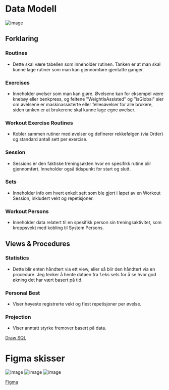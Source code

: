 # Data Modell
![image](https://github.com/user-attachments/assets/4e4ad9db-b69d-4383-b664-97161e1bca33)
## Forklaring
  ### Routines
  - Dette skal være tabellen som inneholder rutinen. Tanken er at man skal kunne lage rutiner som man kan gjennomføre gjentatte ganger.
  ### Exercises
  - Inneholder øvelser som man kan gjøre. Øvelsene kan for eksempel være knebøy eller benkpress, og feltene "WeightIsAssisted" og "isGlobal" sier om øvelsene er maskinassisterte eller fellesøvelser for alle brukere, siden tanken er at brukerene skal kunne lage egne øvelser.
  ### Workout Exercise Routines
  - Kobler sammen rutiner med øvelser og definerer rekkefølgen (via Order) og standard antall sett per exercise.
  ### Session
  - Sessions er den faktiske treningsøkten hvor en spesifikk rutine blir gjennomført. Inneholder også tidspunkt for start og slutt.
  ### Sets
  - Inneholder info om hvert enkelt sett som ble gjort i løpet av en Workout Session, inkludert vekt og repetisjoner.
  ### Workout Persons
  - Inneholder data relatert til en spesifikk person sin treningsaktivitet, som kroppsvekt med kobling til System Persons.
    
## Views & Procedures
  ### Statistics 
  - Dette blir enten håndtert via ett view, eller så blir den håndtert via en procedure. Jeg tenker å hente dataen fra f.eks sets for å se hvor god økning det har vært basert på tid.
  ### Personal Best
  - Viser høyeste registrerte vekt og flest repetisjoner per øvelse.
  ### Projection
  - Viser anntatt styrke fremover basert på data.

[Draw SQL](https://drawsql.app/teams/iver-a-co/diagrams/training-app-fagproeve)

# Figma skisser
![image](https://github.com/user-attachments/assets/60801c4d-6911-4b73-8b6d-e3d6c2f566aa)
![image](https://github.com/user-attachments/assets/1d33c448-b1f5-4994-a6d7-d84501ef6246)
![image](https://github.com/user-attachments/assets/22fb6c67-fa87-40ce-a5c8-3c7a9f04763b)

[Figma](https://www.figma.com/design/qTi4bul6hcGCOdqzFOb1Uw/Untitled?node-id=0-1&p=f&t=kQM19UO93CqwIWt4-0)
